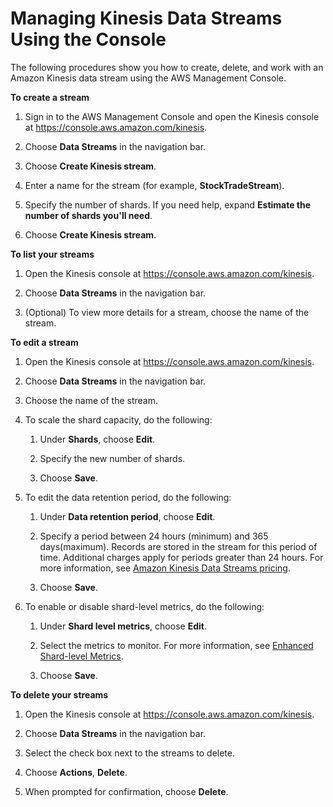 # Managing Kinesis Data Streams Using the Console<a name="managing-streams-console"></a>

The following procedures show you how to create, delete, and work with an Amazon Kinesis data stream using the AWS Management Console\.

**To create a stream**

1. Sign in to the AWS Management Console and open the Kinesis console at [https://console\.aws\.amazon\.com/kinesis](https://console.aws.amazon.com/kinesis)\.

1. Choose **Data Streams** in the navigation bar\.

1. Choose **Create Kinesis stream**\.

1. Enter a name for the stream \(for example, **StockTradeStream**\)\.

1. Specify the number of shards\. If you need help, expand **Estimate the number of shards you'll need**\.

1. Choose **Create Kinesis stream**\.

**To list your streams**

1. Open the Kinesis console at [https://console\.aws\.amazon\.com/kinesis](https://console.aws.amazon.com/kinesis)\.

1. Choose **Data Streams** in the navigation bar\.

1. \(Optional\) To view more details for a stream, choose the name of the stream\.

**To edit a stream**

1. Open the Kinesis console at [https://console\.aws\.amazon\.com/kinesis](https://console.aws.amazon.com/kinesis)\.

1. Choose **Data Streams** in the navigation bar\.

1. Choose the name of the stream\.

1. To scale the shard capacity, do the following:

   1. Under **Shards**, choose **Edit**\.

   1. Specify the new number of shards\.

   1. Choose **Save**\.

1. To edit the data retention period, do the following:

   1. Under **Data retention period**, choose **Edit**\.

   1. Specify a period between 24 hours \(minimum\) and 365 days\(maximum\)\. Records are stored in the stream for this period of time\. Additional charges apply for periods greater than 24 hours\. For more information, see [Amazon Kinesis Data Streams pricing](https://aws.amazon.com/kinesis/streams/pricing/)\.

   1. Choose **Save**\.

1. To enable or disable shard\-level metrics, do the following:

   1. Under **Shard level metrics**, choose **Edit**\.

   1. Select the metrics to monitor\. For more information, see [Enhanced Shard\-level Metrics](monitoring-with-cloudwatch.md#kinesis-metrics-shard)\.

   1. Choose **Save**\.

**To delete your streams**

1. Open the Kinesis console at [https://console\.aws\.amazon\.com/kinesis](https://console.aws.amazon.com/kinesis)\.

1. Choose **Data Streams** in the navigation bar\.

1. Select the check box next to the streams to delete\.

1. Choose **Actions**, **Delete**\.

1. When prompted for confirmation, choose **Delete**\.
